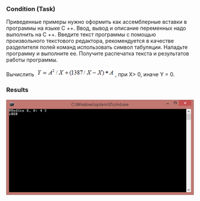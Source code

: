 ### Condition (Task)
Приведенные примеры нужно оформить как ассемблерные вставки в программы на языке С ++. Ввод, вывод и описание переменных надо выполнить на С ++.
Введите текст программы с помощью произвольного текстового редактора, рекомендуется в качестве разделителя полей команд использовать символ табуляции.
Наладьте программу и выполните ее. Получите распечатка текста и результатов работы программы.

Вычислить ![F](func.png), при X> 0, иначе Y = 0.

### Results
![Results](screen.png)